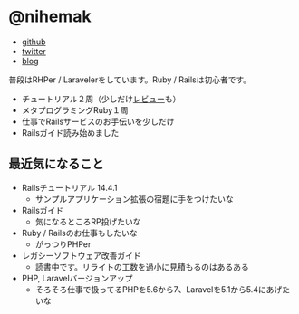 # @nihemak

* [github](https://github.com/nihemak)
* [twitter](https://twitter.com/nihemak)
* [blog](http://nihemak.hatenablog.com)

普段はRHPer / Laravelerをしています。Ruby / Railsは初心者です。
* チュートリアル２周（少しだけ[レビュー](https://railstutorial.jp/#contributors)も）
* メタプログラミングRuby１周
* 仕事でRailsサービスのお手伝いを少しだけ
* Railsガイド読み始めました

## 最近気になること

* Railsチュートリアル 14.4.1
  * サンプルアプリケーション拡張の宿題に手をつけたいな
* Railsガイド
  * 気になるところRP投げたいな
* Ruby / Railsのお仕事もしたいな
  * がっつりPHPer
* レガシーソフトウェア改善ガイド
  * 読書中です。リライトの工数を過小に見積もるのはあるある
* PHP, Laravelバージョンアップ
  * そろそろ仕事で扱ってるPHPを5.6から7、Laravelを5.1から5.4にあげたいな
